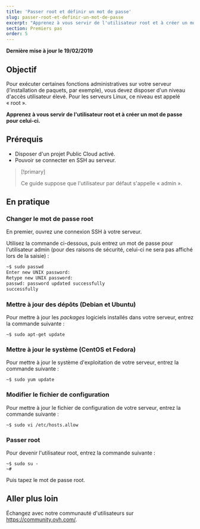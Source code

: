 ```yaml
---
title: 'Passer root et définir un mot de passe'
slug: passer-root-et-definir-un-mot-de-passe
excerpt: "Apprenez à vous servir de l'utilisateur root et à créer un mot de passe pour celui-ci"
section: Premiers pas
order: 5
---
```


**Dernière mise à jour le 19/02/2019**

## Objectif

Pour exécuter certaines fonctions administratives sur votre serveur (l’installation de paquets, par exemple), vous devez disposer d'un niveau d'accès utilisateur élevé. Pour les serveurs Linux, ce niveau est appelé « root ».

**Apprenez à vous servir de l'utilisateur root et à créer un mot de passe pour celui-ci.**

## Prérequis

* Disposer d'un projet Public Cloud activé.
* Pouvoir se connecter en SSH au serveur.

> [!primary]
>
> Ce guide suppose que l'utilisateur par défaut s'appelle « admin ».
>

## En pratique

### Changer le mot de passe root

En premier, ouvrez une connexion SSH à votre serveur.

Utilisez la commande ci-dessous, puis entrez un mot de passe pour l'utilisateur admin (pour des raisons de sécurité, celui-ci ne sera pas affiché lors de la saisie) :

```sh
~$ sudo passwd
Enter new UNIX password:
Retype new UNIX password:
passwd: password updated successfully 
successfully
```

### Mettre à jour des dépôts (Debian et Ubuntu)

Pour mettre à jour les _packages_ logiciels installés dans votre serveur, entrez la commande suivante :

```
~$ sudo apt-get update
```

### Mettre à jour le système (CentOS et Fedora)

Pour mettre à jour le système d'exploitation de votre serveur, entrez la commande suivante :

```
~$ sudo yum update
```

### Modifier le fichier de configuration

Pour mettre à jour le fichier de configuration de votre serveur, entrez la commande suivante :

```
~$ sudo vi /etc/hosts.allow
```

### Passer root

Pour devenir l'utilisateur root, entrez la commande suivante :

```
~$ sudo su -
~#
```

Puis tapez le mot de passe root.

## Aller plus loin

Échangez avec notre communauté d'utilisateurs sur <https://community.ovh.com/>.
